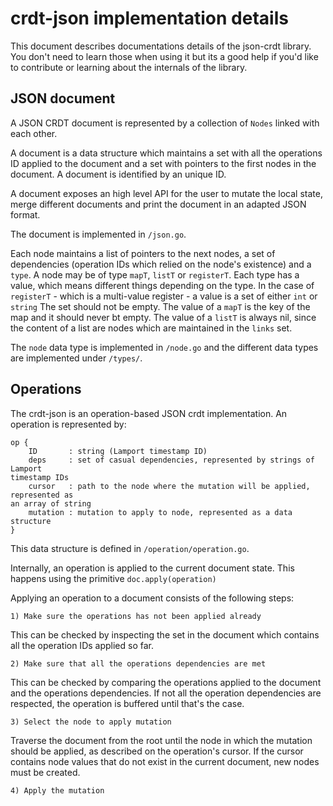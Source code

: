 # crdt-json implementation details

This document describes documentations details of the json-crdt library. You
don't need to learn those when using it but its a good help if you'd like to
contribute or learning about the internals of the library.

## JSON document

A JSON CRDT document is represented by a collection of `Nodes` linked with each
other. 

A document is a data structure which maintains a set with all the operations
ID applied to the document and a set with pointers to the first nodes in the
document. A document is identified by an unique ID. 

A document exposes an high level API for the user to mutate the local state,
merge different documents and print the document in an adapted JSON format.

The document is implemented in `/json.go`.

Each node maintains a list of pointers to the next nodes, a set of
dependencies (operation IDs which relied on the node's existence) and a `type`.
A node may be of type `mapT`, `listT` or `registerT`. Each type has a value,
which means different things depending on the type. In the case of `registerT` -
which is a multi-value register - a value is a set of either `int` or `string`
The set should not be empty. The value of a `mapT` is the key of the map and it
should never bt empty. The value of a `listT` is always nil, since the content
of a list are nodes which are maintained in the `links` set.

The `node` data type is implemented in `/node.go` and the different data
types are implemented under `/types/`.

## Operations

The crdt-json is an operation-based JSON crdt implementation. An operation is
represented by:

```
op {	
	ID       : string (Lamport timestamp ID)
	deps     : set of casual dependencies, represented by strings of Lamport
timestamp IDs
	cursor   : path to the node where the mutation will be applied, represented as
an array of string
	mutation : mutation to apply to node, represented as a data structure	 
}
```

This data structure is defined in `/operation/operation.go`.

Internally, an operation is applied to the current document state. This happens
using the primitive `doc.apply(operation)`

Applying an operation to a document consists of the following steps:

	1) Make sure the operations has not been applied already

This can be checked by inspecting the set in the document which contains all the
operation IDs applied so far.

	2) Make sure that all the operations dependencies are met

This can be checked by comparing the operations applied to the document and the
operations dependencies. If not all the operation dependencies are respected,
the operation is buffered until that's the case.

	3) Select the node to apply mutation

Traverse the document from the root until the node in which the mutation should
be applied, as described on the operation's cursor. If the cursor contains node 
values that do not exist in the current document, new nodes must be created.

	4) Apply the mutation

